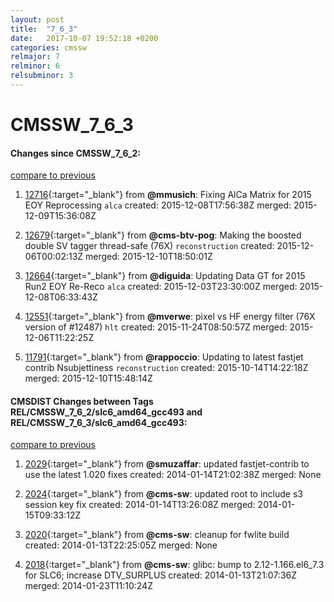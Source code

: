 ```yaml
---
layout: post
title:  "7_6_3"
date:   2017-10-07 19:52:18 +0200
categories: cmssw
relmajor: 7
relminor: 6
relsubminor: 3
---
```


# CMSSW_7_6_3
#### Changes since CMSSW_7_6_2:

[compare to previous](https://github.com/cms-sw/cmssw/compare/CMSSW_7_6_2...CMSSW_7_6_3)



1. [12716](http://github.com/cms-sw/cmssw/pull/12716){:target="_blank"}  from **@mmusich**: Fixing AlCa Matrix for 2015 EOY Reprocessing `alca`  created: 2015-12-08T17:56:38Z merged: 2015-12-09T15:36:08Z

1. [12679](http://github.com/cms-sw/cmssw/pull/12679){:target="_blank"}  from **@cms-btv-pog**: Making the boosted double SV tagger thread-safe (76X) `reconstruction`  created: 2015-12-06T00:02:13Z merged: 2015-12-10T18:50:01Z

1. [12664](http://github.com/cms-sw/cmssw/pull/12664){:target="_blank"}  from **@diguida**: Updating Data GT for 2015 Run2 EOY Re-Reco `alca`  created: 2015-12-03T23:30:00Z merged: 2015-12-08T06:33:43Z

1. [12551](http://github.com/cms-sw/cmssw/pull/12551){:target="_blank"}  from **@mverwe**: pixel vs HF energy filter (76X version of #12487) `hlt`  created: 2015-11-24T08:50:57Z merged: 2015-12-06T11:22:25Z

1. [11791](http://github.com/cms-sw/cmssw/pull/11791){:target="_blank"}  from **@rappoccio**: Updating to latest fastjet contrib Nsubjettiness `reconstruction`  created: 2015-10-14T14:22:18Z merged: 2015-12-10T15:48:14Z

#### CMSDIST Changes between Tags REL/CMSSW_7_6_2/slc6_amd64_gcc493 and REL/CMSSW_7_6_3/slc6_amd64_gcc493:

[compare to previous](https://github.com/cms-sw/cmsdist/compare/REL/CMSSW_7_6_2/slc6_amd64_gcc493...REL/CMSSW_7_6_3/slc6_amd64_gcc493)



1. [2029](http://github.com/cms-sw/cmssw/pull/2029){:target="_blank"}  from **@smuzaffar**: updated fastjet-contrib to use the latest 1.020 fixes created: 2014-01-14T21:02:38Z merged: None

1. [2024](http://github.com/cms-sw/cmssw/pull/2024){:target="_blank"}  from **@cms-sw**: updated root to include s3 session key fix created: 2014-01-14T13:26:08Z merged: 2014-01-15T09:33:12Z

1. [2020](http://github.com/cms-sw/cmssw/pull/2020){:target="_blank"}  from **@cms-sw**: cleanup for fwlite build created: 2014-01-13T22:25:05Z merged: None

1. [2018](http://github.com/cms-sw/cmssw/pull/2018){:target="_blank"}  from **@cms-sw**: glibc: bump to 2.12-1.166.el6_7.3 for SLC6; increase DTV_SURPLUS created: 2014-01-13T21:07:36Z merged: 2014-01-23T11:10:24Z

